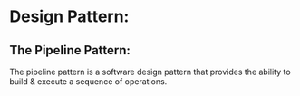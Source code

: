 # Design Pattern:

## The Pipeline Pattern:
The pipeline pattern is a software design pattern that provides the ability to build & execute a sequence of operations.